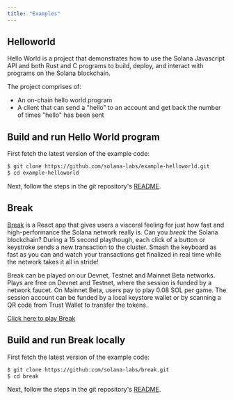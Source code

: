 ```yaml
---
title: "Examples"
---
```


## Helloworld

Hello World is a project that demonstrates how to use the Solana Javascript API
and both Rust and C programs to build, deploy, and interact with programs on the
Solana blockchain.

The project comprises of:
 - An on-chain hello world program
 - A client that can send a "hello" to an account and get back the number of
   times "hello" has been sent

## Build and run Hello World program

First fetch the latest version of the example code:

```bash
$ git clone https://github.com/solana-labs/example-helloworld.git
$ cd example-helloworld
```

Next, follow the steps in the git repository's
[README](https://github.com/solana-labs/example-helloworld/blob/master/README.md).


## Break

[Break](https://break.solana.com/) is a React app that gives users a visceral
feeling for just how fast and high-performance the Solana network really is. Can
you _break_ the Solana blockchain? During a 15 second playthough, each click of
a button or keystroke sends a new transaction to the cluster. Smash the keyboard
as fast as you can and watch your transactions get finalized in real time while
the network takes it all in stride!

Break can be played on our Devnet, Testnet and Mainnet Beta networks. Plays are
free on Devnet and Testnet, where the session is funded by a network faucet. On
Mainnet Beta, users pay to play 0.08 SOL per game. The session account can be
funded by a local keystore wallet or by scanning a QR code from Trust Wallet to
transfer the tokens.

[Click here to play Break](https://break.solana.com/)

## Build and run Break locally

First fetch the latest version of the example code:

```bash
$ git clone https://github.com/solana-labs/break.git
$ cd break
```

Next, follow the steps in the git repository's
[README](https://github.com/solana-labs/break/blob/master/README.md).
